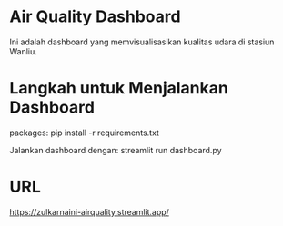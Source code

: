 # Air Quality Dashboard
Ini adalah dashboard yang memvisualisasikan kualitas udara di stasiun Wanliu.

# Langkah untuk Menjalankan Dashboard
packages: pip install -r requirements.txt

Jalankan dashboard dengan: streamlit run dashboard.py

# URL
https://zulkarnaini-airquality.streamlit.app/
